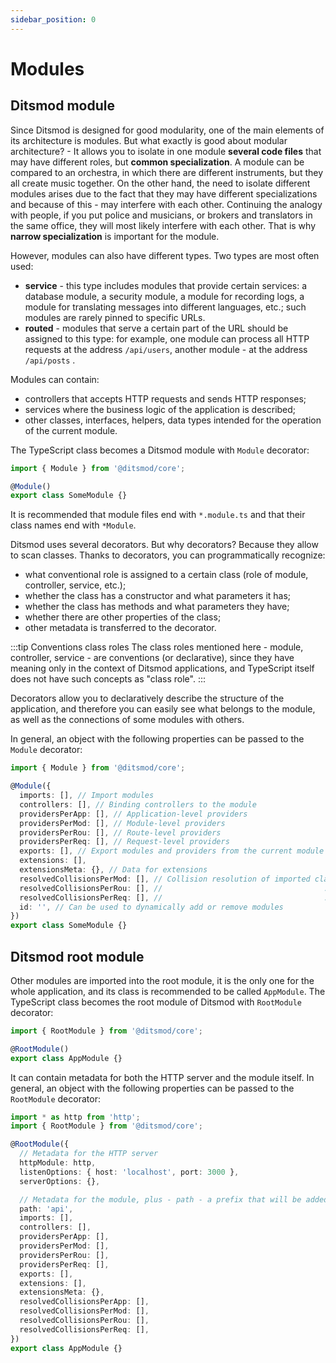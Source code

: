 ```yaml
---
sidebar_position: 0
---
```


# Modules

## Ditsmod module

Since Ditsmod is designed for good modularity, one of the main elements of its architecture is modules. But what exactly is good about modular architecture? - It allows you to isolate in one module **several code files** that may have different roles, but **common specialization**. A module can be compared to an orchestra, in which there are different instruments, but they all create music together. On the other hand, the need to isolate different modules arises due to the fact that they may have different specializations and because of this - may interfere with each other. Continuing the analogy with people, if you put police and musicians, or brokers and translators in the same office, they will most likely interfere with each other. That is why **narrow specialization** is important for the module.

However, modules can also have different types. Two types are most often used:

- **service** - this type includes modules that provide certain services: a database module, a security module, a module for recording logs, a module for translating messages into different languages, etc.; such modules are rarely pinned to specific URLs.
- **routed** - modules that serve a certain part of the URL should be assigned to this type: for example, one module can process all HTTP requests at the address `/api/users`, another module - at the address `/api/posts` .

Modules can contain:
- controllers that accepts HTTP requests and sends HTTP responses;
- services where the business logic of the application is described;
- other classes, interfaces, helpers, data types intended for the operation of the current module.

The TypeScript class becomes a Ditsmod module with `Module` decorator:

```ts
import { Module } from '@ditsmod/core';

@Module()
export class SomeModule {}
```

It is recommended that module files end with `*.module.ts` and that their class names end with `*Module`.

Ditsmod uses several decorators. But why decorators? Because they allow to scan classes. Thanks to decorators, you can programmatically recognize:
- what conventional role is assigned to a certain class (role of module, controller, service, etc.);
- whether the class has a constructor and what parameters it has;
- whether the class has methods and what parameters they have;
- whether there are other properties of the class;
- other metadata is transferred to the decorator.

:::tip Conventions class roles
The class roles mentioned here - module, controller, service - are conventions (or declarative), since they have meaning only in the context of Ditsmod applications, and TypeScript itself does not have such concepts as "class role".
:::

Decorators allow you to declaratively describe the structure of the application, and therefore you can easily see what belongs to the module, as well as the connections of some modules with others.

In general, an object with the following properties can be passed to the `Module` decorator:

```ts
import { Module } from '@ditsmod/core';

@Module({
  imports: [], // Import modules
  controllers: [], // Binding controllers to the module
  providersPerApp: [], // Application-level providers
  providersPerMod: [], // Module-level providers
  providersPerRou: [], // Route-level providers
  providersPerReq: [], // Request-level providers
  exports: [], // Export modules and providers from the current module
  extensions: [],
  extensionsMeta: {}, // Data for extensions
  resolvedCollisionsPerMod: [], // Collision resolution of imported classes at the module level
  resolvedCollisionsPerRou: [], //                                    ...at the route level
  resolvedCollisionsPerReq: [], //                                    ...at the request level
  id: '', // Can be used to dynamically add or remove modules
})
export class SomeModule {}
```

## Ditsmod root module

Other modules are imported into the root module, it is the only one for the whole application, and its class is recommended to be called `AppModule`. The TypeScript class becomes the root module of Ditsmod with `RootModule` decorator:

```ts
import { RootModule } from '@ditsmod/core';

@RootModule()
export class AppModule {}
```

It can contain metadata for both the HTTP server and the module itself. In general, an object with the following properties can be passed to the `RootModule` decorator:

```ts
import * as http from 'http';
import { RootModule } from '@ditsmod/core';

@RootModule({
  // Metadata for the HTTP server
  httpModule: http,
  listenOptions: { host: 'localhost', port: 3000 },
  serverOptions: {},

  // Metadata for the module, plus - path - a prefix that will be added to all routes
  path: 'api',
  imports: [],
  controllers: [],
  providersPerApp: [],
  providersPerMod: [],
  providersPerRou: [],
  providersPerReq: [],
  exports: [],
  extensions: [],
  extensionsMeta: {},
  resolvedCollisionsPerApp: [],
  resolvedCollisionsPerMod: [],
  resolvedCollisionsPerRou: [],
  resolvedCollisionsPerReq: [],
})
export class AppModule {}
```
